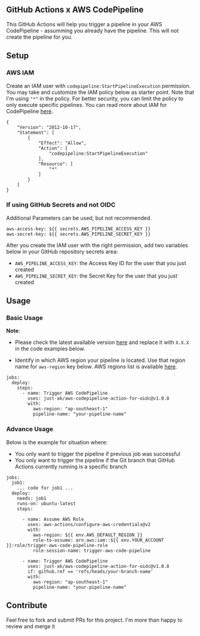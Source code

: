 ## GitHub Actions x AWS CodePipeline

This GitHub Actions will help you trigger a pipeline in your AWS CodePipeline - assumming you already have the pipeline. This will not create the pipeline for you.

## Setup

### AWS IAM

Create an IAM user with `codepipeline:StartPipelineExecution` permission. You may take and customize the IAM policy below as starter point. Note that I'm using `"*"` in the policy. For better security, you can limit the policy to only execute specific pipelines. You can read more about IAM for CodePipeline [here](https://docs.aws.amazon.com/codepipeline/latest/userguide/permissions-reference.html).

```
{
    "Version": "2012-10-17",
    "Statement": [
        {
            "Effect": "Allow",
            "Action": [
                "codepipeline:StartPipelineExecution"
            ],
            "Resource": [
                "*"
            ]
        }
    ]
}
```

### If using GitHub Secrets and not OIDC

Additional Parameters can be used, but not recommended.

    aws-access-key: ${{ secrets.AWS_PIPELINE_ACCESS_KEY }}
    aws-secret-key: ${{ secrets.AWS_PIPELINE_SECRET_KEY }}

After you create the IAM user with the right permission, add two variables below in your GitHub repository secrets area:

- `AWS_PIPELINE_ACCESS_KEY`: the Access Key ID for the user that you just created
- `AWS_PIPELINE_SECRET_KEY`: the Secret Key for the user that you just created

## Usage

### Basic Usage

**Note**:

- Please check the latest available version [here](https://github.com/marketplace/actions/aws-codepipeline-trigger-for-oidc) and replace it with `X.X.X` in the code examples below.

- Identify in which AWS region your pipeline is located. Use that region name for `aws-region` key below. AWS regions list is available [here](https://docs.aws.amazon.com/general/latest/gr/rande.html#regional-endpoints).

```
jobs:
  deploy:
    steps:
      - name: Trigger AWS CodePipeline
        uses: just-ak/aws-codepipeline-action-for-oidc@v1.0.8
        with:
          aws-region: "ap-southeast-1"
          pipeline-name: "your-pipeline-name"
```

### Advance Usage

Below is the example for situation where:

- You only want to trigger the pipeline if previous job was successful
- You only want to trigger the pipeline if the Git branch that GitHub Actions currently running is a specific branch

```
jobs:
  job1:
    ... code for job1 ...
  deploy:
    needs: job1
    runs-on: ubuntu-latest
    steps:

      - name: Assume AWS Role
        uses: aws-actions/configure-aws-credentials@v2
        with:
          aws-region: ${{ env.AWS_DEFAULT_REGION }}
          role-to-assume: arn:aws:iam::${{ env.YOUR_ACCOUNT }}:role/trigger-aws-code-pipeline-role
          role-session-name: trigger-aws-code-pipeline

      - name: Trigger AWS CodePipeline
        uses: just-ak/aws-codepipeline-action-for-oidc@v1.0.8
        if: github.ref == 'refs/heads/your-branch-name'
        with:
          aws-region: "ap-southeast-1"
          pipeline-name: "your-pipeline-name"
```

## Contribute

Feel free to fork and submit PRs for this project. I'm more than happy to review and merge it